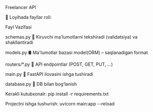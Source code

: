 Freelancer API

📂 Loyihada fayllar roli:

Fayl Vazifasi

schemas.py 🎯 Kiruvchi ma'lumotlarni tekshiradi (validatsiya) va shakllantiradi

models.py 🛢 Ma'lumotlar bazasi model(ORM) – saqlanadigan format

routers/*.py 🔁 API endpointlar (POST, GET, PUT, ...)

main.py 🚀 FastAPI ilovasini ishga tushiradi

database.py 💾 DB bilan bog‘lanish


Kerakli kutubxonalr:
pip install -r requirements.txt

Projectni ishga tushurish:
uvicorn main:app --reload
